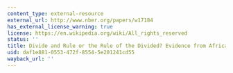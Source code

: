 ```yaml
---
content_type: external-resource
external_url: http://www.nber.org/papers/w17184
has_external_license_warning: true
license: https://en.wikipedia.org/wiki/All_rights_reserved
status: ''
title: Divide and Rule or the Rule of the Divided? Evidence from Africa." (PDF)
uid: daf1e881-0553-472f-8554-5e201241cd55
wayback_url: ''
---
```

